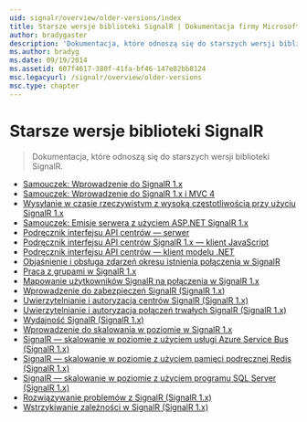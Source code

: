 ```yaml
---
uid: signalr/overview/older-versions/index
title: Starsze wersje biblioteki SignalR | Dokumentacja firmy Microsoft
author: bradygaster
description: 'Dokumentacja, które odnoszą się do starszych wersji biblioteki SignalR.'
ms.author: bradyg
ms.date: 09/19/2014
ms.assetid: 607f4617-380f-41fa-bf46-147e82bb8124
msc.legacyurl: /signalr/overview/older-versions
msc.type: chapter
---
```

<a name="signalr-older-versions"></a>Starsze wersje biblioteki SignalR
====================
> Dokumentacja, które odnoszą się do starszych wersji biblioteki SignalR.


- [Samouczek: Wprowadzenie do SignalR 1.x](tutorial-getting-started-with-signalr.md)
- [Samouczek: Wprowadzenie do SignalR 1.x i MVC 4](tutorial-getting-started-with-signalr-and-mvc-4.md)
- [Wysyłanie w czasie rzeczywistym z wysoką częstotliwością przy użyciu SignalR 1.x](tutorial-high-frequency-realtime-with-signalr.md)
- [Samouczek: Emisje serwera z użyciem ASP.NET SignalR 1.x](tutorial-server-broadcast-with-aspnet-signalr.md)
- [Podręcznik interfejsu API centrów — serwer](signalr-1x-hubs-api-guide-server.md)
- [Podręcznik interfejsu API centrów SignalR 1.x — klient JavaScript](signalr-1x-hubs-api-guide-javascript-client.md)
- [Podręcznik interfejsu API centrów — klient modelu .NET](signalr-1x-hubs-api-guide-net-client.md)
- [Objaśnienie i obsługa zdarzeń okresu istnienia połączenia w SignalR](handling-connection-lifetime-events.md)
- [Praca z grupami w SignalR 1.x](working-with-groups.md)
- [Mapowanie użytkowników SignalR na połączenia w SignalR 1.x](mapping-users-to-connections.md)
- [Wprowadzenie do zabezpieczeń SignalR (SignalR 1.x)](introduction-to-security.md)
- [Uwierzytelnianie i autoryzacja centrów SignalR (SignalR 1.x)](hub-authorization.md)
- [Uwierzytelnianie i autoryzacja połączeń trwałych SignalR (SignalR 1.x)](persistent-connection-authorization.md)
- [Wydajność SignalR (SignalR 1.x)](signalr-performance.md)
- [Wprowadzenie do skalowania w poziomie w SignalR 1.x](scaleout-in-signalr.md)
- [SignalR — skalowanie w poziomie z użyciem usługi Azure Service Bus (SignalR 1.x)](scaleout-with-windows-azure-service-bus.md)
- [SignalR — skalowanie w poziomie z użyciem pamięci podręcznej Redis (SignalR 1.x)](scaleout-with-redis.md)
- [SignalR — skalowanie w poziomie z użyciem programu SQL Server (SignalR 1.x)](scaleout-with-sql-server.md)
- [Rozwiązywanie problemów z SignalR (SignalR 1.x)](troubleshooting.md)
- [Wstrzykiwanie zależności w SignalR (SignalR 1.x)](dependency-injection.md)
